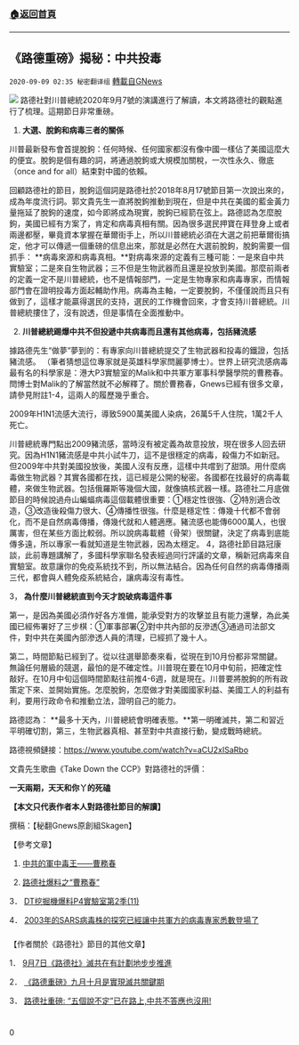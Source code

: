 ###  [:house:返回首頁](https://github.com/ourhimalayas/txt)
---

## 《路德重磅》揭秘：中共投毒
`2020-09-09 02:35 秘密翻译组` [轉載自GNews](https://gnews.org/zh-hant/342693/)

![](https://s3.amazonaws.com/gnews-media-offload/wp-content/uploads/2020/09/08205816/1-28.jpg)
路德社對川普總統2020年9月7號的演講進行了解讀，本文將路德社的觀點進行了梳理。這期節日非常重磅。

1. **大選、脫鉤和病毒三者的關係**

川普最新發布會首提脫鉤：任何時候、任何國家都沒有像中國一樣佔了美國這麼大的便宜。脫鉤是個有趣的詞，將通過脫鉤或大規模加關稅，一次性永久、徹底（once and for all）結束對中國的依賴。

回顧路德社的節目，脫鉤這個詞是路德社於2018年8月17號節目第一次說出來的，成為年度流行詞。郭文貴先生一直將脫鉤推動到現在，但是中共在美國的藍金黃力量拖延了脫鉤的速度，如今即將成為現實，脫鉤已經箭在弦上。路德認為怎麼脫鉤，美國已經有方案了，肯定和病毒真相有關。因為很多選民押寶在拜登身上或者兩邊都壓，畢竟資本掌握在華爾街手上，所以川普總統必須在大選之前把華爾街搞定，他才可以傳遞一個重磅的信息出來，那就是必然在大選前脫鉤，脫鉤需要一個抓手： **病毒來源和病毒真相。**對病毒來源的定義有三種可能：一是來自中共實驗室；二是來自生物武器；三不但是生物武器而且還是投放到美國。那麼前兩者的定義一定不是川普總統，也不是情報部門，一定是生物專家和病毒專家，而情報部門會在證明投毒方面起輔助作用。病毒為主軸，一定要脫鉤，不僅僅說而且只有做到了，這樣才能贏得選民的支持，選民的工作機會回來，才會支持川普總統。川普總統摟住了，沒有說透，但是事情在全面推動中。

2. **川普總統踢爆中共不但投遞中共病毒而且還有其他病毒，包括豬流感**

據路德先生“做夢”夢到的：有專家向川普總統提交了生物武器和投毒的鐵證，包括豬流感。 （筆者猜想這位專家就是英雄科學家閆麗夢博士）。世界上研究流感病毒最有名的科學家是：港大P3實驗室的Malik和中共軍方軍事科學醫學院的曹務春。閆博士對Malik的了解當然就不必解釋了。關於曹務春，Gnews已經有很多文章，請參見附註1-4，這兩人的履歷幾乎重合。

2009年H1N1流感大流行，導致5900萬美國人染病，26萬5千人住院，1萬2千人死亡。

川普總統專門點出2009豬流感，當時沒有被定義為故意投放，現在很多人回去研究。因為H1N1豬流感是中共小試牛刀，這不是很穩定的病毒，殺傷力不如新冠。但2009年中共對美國投放後，美國人沒有反應，這樣中共嚐到了甜頭。用什麼病毒做生物武器？其實各國都在找，這已經是公開的秘密。各國都在找最好的病毒載體，來做生物武器。包括俄羅斯等幾個大國，就像搞核武器一樣。路德社二月底做節目的時候說過舟山蝙蝠病毒這個載體很重要：①穩定性很強、②特別適合改造，③改造後殺傷力很大、④傳播性很強。什麼是穩定性：傳幾十代都不會弱化，而不是自然病毒傳播，傳幾代就和人體適應。豬流感也能傳6000萬人，也很厲害，但在某些方面比較弱。所以說病毒載體（骨架）很關鍵，決定了病毒到底能傳多遠，所以專家一看就知道是生物武器，因為太穩定。 4，路德社節目路冠康談，此前專題講解了，多國科學家聯名發表經過同行評議的文章，稱新冠病毒來自實驗室。故意讓你的免疫系統找不到，所以無法結合。因為任何自然的病毒傳播兩三代，都會與人體免疫系統結合，讓病毒沒有毒性。

3， **為什麼川普總統直到今天才說破病毒這件事**

第一，是因為美國必須作好各方准備，能承受對方的攻擊並且有能力還擊，為此美國已經佈署好了三步棋：①軍事部署②對中共內部的反滲透③通過司法部文件，對中共在美國內部滲透人員的清理，已經抓了幾十人。

第二，時間節點已經到了。從以往選舉節奏來看，從現在到10月份都非常關鍵。無論任何層級的競選，最怕的是不確定性。川普現在要在10月中旬前，把確定性敲好。在10月中旬這個時間節點往前推4-6週，就是現在。川普要將脫鉤的所有政策定下來、並開始實施。怎麼脫鉤，怎麼做才對美國國家利益、美國工人的利益有利，要用行政命令和推動立法，證明自己的能力。

路德認為： **最多十天內，川普總統會明確表態。**第一明確滅共，第二和習近平明確切割，第三，生物武器真相、甚至對中共直接行動，變成戰時總統。

路德視頻鏈接：https://www.youtube.com/watch?v=aCU2xISaRbo

文貴先生歌曲《Take Down the CCP》對路德社的評價：

**一天兩期，天天和你丫的死磕**

**【本文只代表作者本人對路德社節目的解讀】**

撰稿：【秘翻Gnews原創組Skagen】

【參考文章】

1. [中共的軍中毒王——曹務春](https://gnews.org/zh-hans/204257/)


2. [路德社爆料之“曹務春”](https://gnews.org/zh-hans/341759/)

3． [DT挖掘機爆料P4實驗室第2季(11)](https://gnews.org/zh-hans/265583/)

4． [2003年的SARS病毒株的探究已經讓中共軍方的病毒專家悉數登場了](https://gnews.org/zh-hans/209815/)

### 

【作者關於《路德社》節目的其他文章】

1． [9月7日《路德社》滅共在有計劃地步步推進](https://gnews.org/zh-hans/339559/)

2． [《路德重磅》九月十月是實現滅共關鍵期](https://gnews.org/zh-hans/339327/)

3． [路德社重磅: “五個說不定”已在路上,中共不答應也沒用!](https://gnews.org/zh-hans/336021/)

### 

# 

0
